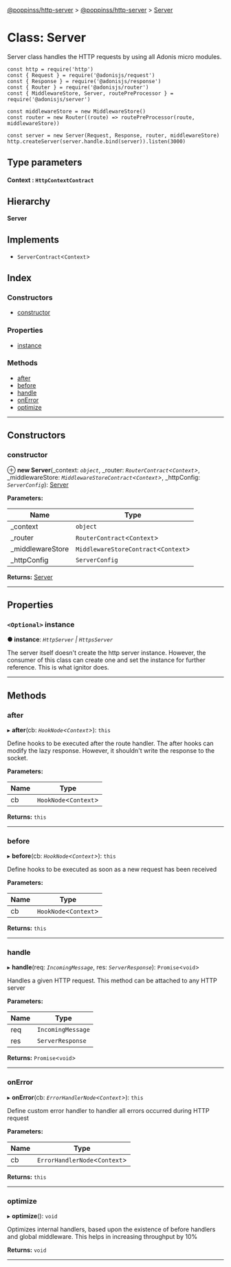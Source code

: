 [@poppinss/http-server](../README.md) > [@poppinss/http-server](../modules/_poppinss_http_server.md) > [Server](../classes/_poppinss_http_server.server.md)

# Class: Server

Server class handles the HTTP requests by using all Adonis micro modules.

```
const http = require('http')
const { Request } = require('@adonisjs/request')
const { Response } = require('@adonisjs/response')
const { Router } = require('@adonisjs/router')
const { MiddlewareStore, Server, routePreProcessor } = require('@adonisjs/server')

const middlewareStore = new MiddlewareStore()
const router = new Router((route) => routePreProcessor(route, middlewareStore))

const server = new Server(Request, Response, router, middlewareStore)
http.createServer(server.handle.bind(server)).listen(3000)
```

## Type parameters
#### Context :  `HttpContextContract`
## Hierarchy

**Server**

## Implements

* `ServerContract`<`Context`>

## Index

### Constructors

* [constructor](_poppinss_http_server.server.md#constructor)

### Properties

* [instance](_poppinss_http_server.server.md#instance)

### Methods

* [after](_poppinss_http_server.server.md#after)
* [before](_poppinss_http_server.server.md#before)
* [handle](_poppinss_http_server.server.md#handle)
* [onError](_poppinss_http_server.server.md#onerror)
* [optimize](_poppinss_http_server.server.md#optimize)

---

## Constructors

<a id="constructor"></a>

###  constructor

⊕ **new Server**(_context: *`object`*, _router: *`RouterContract`<`Context`>*, _middlewareStore: *`MiddlewareStoreContract`<`Context`>*, _httpConfig: *`ServerConfig`*): [Server](_poppinss_http_server.server.md)

**Parameters:**

| Name | Type |
| ------ | ------ |
| _context | `object` |
| _router | `RouterContract`<`Context`> |
| _middlewareStore | `MiddlewareStoreContract`<`Context`> |
| _httpConfig | `ServerConfig` |

**Returns:** [Server](_poppinss_http_server.server.md)

___

## Properties

<a id="instance"></a>

### `<Optional>` instance

**● instance**: *`HttpServer` \| `HttpsServer`*

The server itself doesn't create the http server instance. However, the consumer of this class can create one and set the instance for further reference. This is what ignitor does.

___

## Methods

<a id="after"></a>

###  after

▸ **after**(cb: *`HookNode`<`Context`>*): `this`

Define hooks to be executed after the route handler. The after hooks can modify the lazy response. However, it shouldn't write the response to the socket.

**Parameters:**

| Name | Type |
| ------ | ------ |
| cb | `HookNode`<`Context`> |

**Returns:** `this`

___
<a id="before"></a>

###  before

▸ **before**(cb: *`HookNode`<`Context`>*): `this`

Define hooks to be executed as soon as a new request has been received

**Parameters:**

| Name | Type |
| ------ | ------ |
| cb | `HookNode`<`Context`> |

**Returns:** `this`

___
<a id="handle"></a>

###  handle

▸ **handle**(req: *`IncomingMessage`*, res: *`ServerResponse`*): `Promise`<`void`>

Handles a given HTTP request. This method can be attached to any HTTP server

**Parameters:**

| Name | Type |
| ------ | ------ |
| req | `IncomingMessage` |
| res | `ServerResponse` |

**Returns:** `Promise`<`void`>

___
<a id="onerror"></a>

###  onError

▸ **onError**(cb: *`ErrorHandlerNode`<`Context`>*): `this`

Define custom error handler to handler all errors occurred during HTTP request

**Parameters:**

| Name | Type |
| ------ | ------ |
| cb | `ErrorHandlerNode`<`Context`> |

**Returns:** `this`

___
<a id="optimize"></a>

###  optimize

▸ **optimize**(): `void`

Optimizes internal handlers, based upon the existence of before handlers and global middleware. This helps in increasing throughput by 10%

**Returns:** `void`

___

